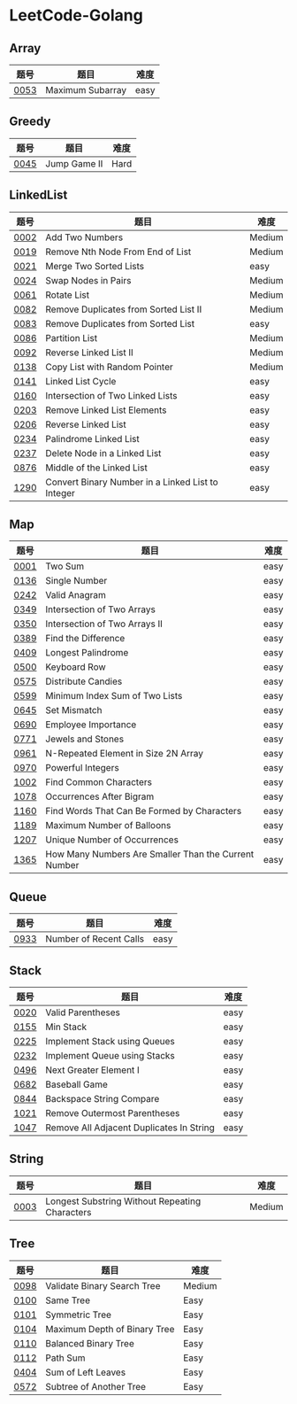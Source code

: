 # LeetCode-Golang

## Array

| 题号 | 题目 | 难度 |
| --- | --- | --- |
| [0053](Array/0053.maximum-subarray/README.md) | Maximum Subarray | easy |

## Greedy

| 题号 | 题目 | 难度 |
| --- | --- | --- |
| [0045](Greedy/0045.jump-game-ii/) | Jump Game II | Hard |

## LinkedList

| 题号 | 题目 | 难度 |
| --- | --- | --- |
| [0002](LinkedList/0002.add-two-numbers/README.md) | Add Two Numbers | Medium | 
| [0019](LinkedList/0019.remove-nth-node-from-end-of-list/README.md) | Remove Nth Node From End of List | Medium |
| [0021](LinkedList/0021.merge-two-sorted-list/README.md) | Merge Two Sorted Lists | easy |
| [0024](LinkedList/0024.swap-nodes-in-pairs/README.md) | Swap Nodes in Pairs | Medium | 
| [0061](LinkedList/0061.rotate-list/README.md) | Rotate List | Medium | 
| [0082](LinkedList/0082.remove-duplicates-from-sorted-list-ii/README.md) | Remove Duplicates from Sorted List II | Medium 
| [0083](LinkedList/0083.remove-duplicates-from-sorted-list/README.md) | Remove Duplicates from Sorted List  | easy |
| [0086](LinkedList/0086.partition-list/README.md) | Partition List | Medium | 
| [0092](LinkedList/0092.reverse-linked-list-ii/README.md) | Reverse Linked List II | Medium | 
| [0138](LinkedList/0138.copy-list-with-random-pointer/README.md) | Copy List with Random Pointer | Medium | 
| [0141](LinkedList/0141.linked-list-cycle/README.md) | Linked List Cycle | easy |
| [0160](LinkedList/0160.intersection-of-two-linked-lists/README.md) | Intersection of Two Linked Lists | easy |
| [0203](LinkedList/0203.remove-linked-list-elements/README.md) | Remove Linked List Elements | easy | 
| [0206](LinkedList/0206.reverse-linked-list/README.md) | Reverse Linked List | easy | 
| [0234](LinkedList/0234.palindrome-linked-list/README.md) | Palindrome Linked List | easy | 
| [0237](LinkedList/0237.delete-node-in-a-linked-list/README.md) |  Delete Node in a Linked List | easy | 
| [0876](LinkedList/0876.middle-of-the-linked-list/README.md) | Middle of the Linked List | easy | 
| [1290](LinkedList/1290.convert-binary-number-in-a-linked-list-to-integer/README.md) | Convert Binary Number in a Linked List to Integer | easy |

## Map

| 题号 | 题目 | 难度 |
| --- | --- | --- |
| [0001](Map/0001.two-sum/) | Two Sum | easy | 
| [0136](Map/0136.single-number/) | Single Number | easy |
| [0242](Map/0242.valid-anagram) | Valid Anagram | easy |
| [0349](Map/0349.intersection-of-two-arrays) | Intersection of Two Arrays | easy |
| [0350](Map/0350.intersection-of-two-arrays-ii) | Intersection of Two Arrays II | easy |
| [0389](Map/0389.find-the-difference) | Find the Difference | easy |
| [0409](Map/0409.longest-palindrome) | Longest Palindrome | easy |
| [0500](Map/0500.keyboard-row) | Keyboard Row | easy |
| [0575](Map/0575.distribute-candies) | Distribute Candies | easy |
| [0599](Map/0599.minimum-index-sum-of-two-lists) | Minimum Index Sum of Two Lists | easy |
| [0645](Map/0645.set-mismatch) | Set Mismatch | easy |
| [0690](Map/0690.employee-importance) | Employee Importance | easy |
| [0771](Map/0771.jewels-and-stones) | Jewels and Stones | easy |
| [0961](Map/0961.n-repeated-element-in-size-2n-array) | N-Repeated Element in Size 2N Array | easy |
| [0970](Map/0970.powerful-integers/) | Powerful Integers | easy |
| [1002](Map/1002.find-common-characters/)  |Find Common Characters | easy |
| [1078](Map/1078.occurrences-after-bigram/) |  Occurrences After Bigram | easy |
| [1160](Map/1160.find-words-that-can-be-formed-by-characters/) | Find Words That Can Be Formed by Characters | easy |
| [1189](Map/1189.maximum-number-of-balloons/) | Maximum Number of Balloons | easy |
| [1207](Map/1207.unique-number-of-occurrences/) | Unique Number of Occurrences | easy |
| [1365](Map/1365.how-many-numbers-are-smaller-than-the-current-number) | How Many Numbers Are Smaller Than the Current Number | easy |

## Queue

| 题号 | 题目 | 难度 |
| --- | --- | --- |
| [0933](Queue/0933.number-of-recent-calls/README.md) | Number of Recent Calls | easy |

## Stack

| 题号 | 题目 | 难度 |
| --- | --- | --- |
| [0020](Stack/0020.valid-parentheses/README.md) | Valid Parentheses | easy |
| [0155](Stack/0155.min-stack/README.md) |  Min Stack | easy | 
| [0225](Stack/0225.implement-stack-using-queues/README.md) | Implement Stack using Queues | easy | 
| [0232](Stack/0232.implement-queue-using-stacks/README.md) | Implement Queue using Stacks | easy |
| [0496](Stack/0496.next-greater-element-i/README.md) | Next Greater Element I | easy |
| [0682](Stack/0682.baseball-game/README.md) | Baseball Game | easy | 
| [0844](Stack/0844.backspace-string-compare/README.md) | Backspace String Compare | easy | 
| [1021](Stack/1021.remove-outermost-parentheses/README.md) | Remove Outermost Parentheses | easy | 
| [1047](Stack/1047.remove-all-adjacent-duplicates-in-string/README.md) | Remove All Adjacent Duplicates In String | easy |

## String

| 题号 | 题目 | 难度 |
| --- | --- | --- |
| [0003](String/0003.longest-substring-without-repeating-characters/README.md) | Longest Substring Without Repeating Characters | Medium

## Tree

| 题号 | 题目 | 难度 |
| --- | --- | --- |
| [0098](Tree/0098.validate-binary-search-tree) | Validate Binary Search Tree | Medium |
| [0100](Tree/0100.same-tree) | Same Tree | Easy |
| [0101](Tree/0101.symmetric-tree) | Symmetric Tree | Easy |
| [0104](Tree/0104.maximum-depth-of-binary-tree) | Maximum Depth of Binary Tree | Easy |
| [0110](Tree/0110.balanced-binary-tree ) |  Balanced Binary Tree | Easy |
| [0112](Tree/0112.path-sum) | Path Sum | Easy |
| [0404](Tree/0404.sum-of-left-leaves) | Sum of Left Leaves | Easy |
| [0572](Tree/0572.subtree-of-another-tree) | Subtree of Another Tree | Easy |